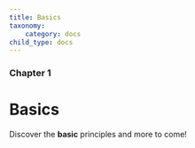```yaml
---
title: Basics
taxonomy:
    category: docs
child_type: docs
---
```


### Chapter 1

# Basics

Discover the **basic** principles and more to come!
